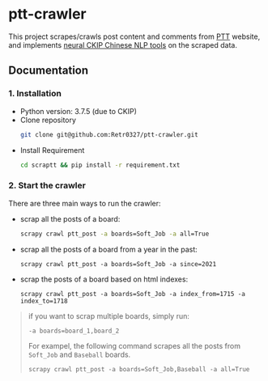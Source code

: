 # ptt-crawler
This project scrapes/crawls post content and comments from [PTT](https://term.ptt.cc/) website, and implements [neural CKIP Chinese NLP tools](https://github.com/ckiplab/ckip-transformers) on the scraped data.

## **Documentation**
### 1. Installation
- Python version: 3.7.5 (due to CKIP)
- Clone repository
  ```bash
  git clone git@github.com:Retr0327/ptt-crawler.git
  ```
- Install Requirement
  ```bash 
  cd scraptt && pip install -r requirement.txt      
  ```


### 2. Start the crawler
There are three main ways to run the crawler:
- scrap all the posts of a board:
  ```bash
  scrapy crawl ptt_post -a boards=Soft_Job -a all=True
  ```
- scrap all the posts of a board from a year in the past:
  ```
  scrapy crawl ptt_post -a boards=Soft_Job -a since=2021
  ```
- scrap the posts of a board based on html indexes:
  ```
  scrapy crawl ptt_post -a boards=Soft_Job -a index_from=1715 -a index_to=1718 
  ```

> if you want to scrap multiple boards, simply run: 
> ```
> -a boards=board_1,board_2
> ``` 
> For exampel, the following command scrapes all the posts from `Soft_Job` and `Baseball` boards.
> ```
> scrapy crawl ptt_post -a boards=Soft_Job,Baseball -a all=True
> ```

